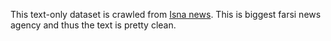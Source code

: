 This text-only dataset is crawled from [Isna news](https://isna.ir/). This is
biggest farsi news agency and thus the text is pretty clean.
